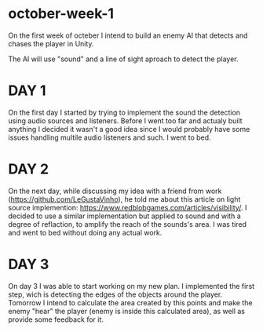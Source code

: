 # october-week-1

On the first week of octeber I intend to build an enemy AI that detects and chases the player in Unity.

The AI will use "sound" and a line of sight aproach to detect the player.


# DAY 1
On the first day I started by trying to implement the sound the detection using audio sources and listeners. Before I went too far and actualy built anything I decided it wasn't a good idea since I would probably have some issues handling multile audio listeners and such. I went to bed.

# DAY 2
On the next day, while discussing my idea with a friend from work (https://github.com/LeGustaVinho), he told me about this article on light source implemention: https://www.redblobgames.com/articles/visibility/.
I decided to use a similar implementation but applied to sound and with a degree of reflaction, to amplify the reach of the sounds's area. I was tired and went to bed without doing any actual work.

# DAY 3
On day 3 I was able to start working on my new plan. I implemented the first step, wich is detecting the edges of the objects around the player. Tomorrow I intend to calculate the area created by this points and make the enemy "hear" the player (enemy is inside this calculated area), as well as provide some feedback for it.
